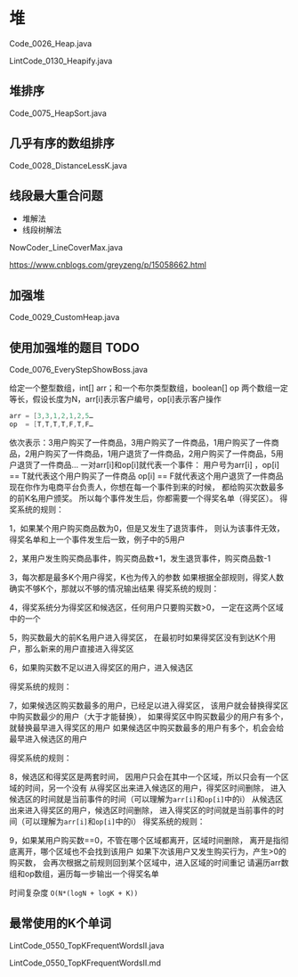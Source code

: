 # 堆

Code_0026_Heap.java

LintCode_0130_Heapify.java

## 堆排序

Code_0075_HeapSort.java

## 几乎有序的数组排序

Code_0028_DistanceLessK.java

## 线段最大重合问题

- 堆解法
- 线段树解法

NowCoder_LineCoverMax.java

<https://www.cnblogs.com/greyzeng/p/15058662.html>

## 加强堆

Code_0029_CustomHeap.java

## 使用加强堆的题目 TODO

Code_0076_EveryStepShowBoss.java

给定一个整型数组，int[] arr；和一个布尔类型数组，boolean[] op 两个数组一定等长，假设长度为N，arr[i]表示客户编号，op[i]表示客户操作

```java
arr = [3,3,1,2,1,2,5…
op  = [T,T,T,T,F,T,F…
```

依次表示：3用户购买了一件商品，3用户购买了一件商品，1用户购买了一件商品，2用户购买了一件商品，1用户退货了一件商品，2用户购买了一件商品，5用户退货了一件商品… 一对arr[i]和op[i]就代表一个事件： 用户号为arr[i]
，op[i] == T就代表这个用户购买了一件商品 op[i] == F就代表这个用户退货了一件商品 现在你作为电商平台负责人，你想在每一个事件到来的时候， 都给购买次数最多的前K名用户颁奖。
所以每个事件发生后，你都需要一个得奖名单（得奖区）。 得奖系统的规则：

1，如果某个用户购买商品数为0，但是又发生了退货事件， 则认为该事件无效，得奖名单和上一个事件发生后一致，例子中的5用户

2，某用户发生购买商品事件，购买商品数+1，发生退货事件，购买商品数-1

3，每次都是最多K个用户得奖，K也为传入的参数 如果根据全部规则，得奖人数确实不够K个，那就以不够的情况输出结果 得奖系统的规则：

4，得奖系统分为得奖区和候选区，任何用户只要购买数>0， 一定在这两个区域中的一个

5，购买数最大的前K名用户进入得奖区， 在最初时如果得奖区没有到达K个用户，那么新来的用户直接进入得奖区

6，如果购买数不足以进入得奖区的用户，进入候选区

得奖系统的规则：

7，如果候选区购买数最多的用户，已经足以进入得奖区， 该用户就会替换得奖区中购买数最少的用户（大于才能替换）， 如果得奖区中购买数最少的用户有多个，就替换最早进入得奖区的用户 如果候选区中购买数最多的用户有多个，机会会给最早进入候选区的用户

得奖系统的规则：

8，候选区和得奖区是两套时间， 因用户只会在其中一个区域，所以只会有一个区域的时间，另一个没有 从得奖区出来进入候选区的用户，得奖区时间删除， 进入候选区的时间就是当前事件的时间（可以理解为`arr[i]`和`op[i]`中的i）
从候选区出来进入得奖区的用户，候选区时间删除， 进入得奖区的时间就是当前事件的时间（可以理解为`arr[i]`和`op[i]`中的i） 得奖系统的规则：

9，如果某用户购买数==0，不管在哪个区域都离开，区域时间删除， 离开是指彻底离开，哪个区域也不会找到该用户 如果下次该用户又发生购买行为，产生>0的购买数， 会再次根据之前规则回到某个区域中，进入区域的时间重记
请遍历arr数组和op数组，遍历每一步输出一个得奖名单

时间复杂度 `O(N*(logN + logK + K))`

## 最常使用的K个单词

LintCode_0550_TopKFrequentWordsII.java

LintCode_0550_TopKFrequentWordsII.md
